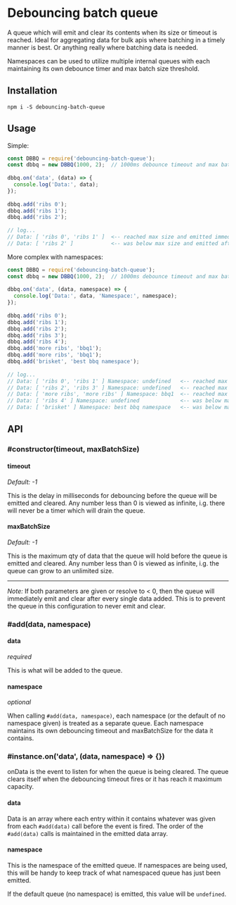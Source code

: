# Debouncing batch queue

A queue which will emit and clear its contents when its size or timeout is reached. Ideal for
aggregating data for bulk apis where batching in a timely manner is best. Or anything really where batching data is needed.

Namespaces can be used to
utilize multiple internal queues with each maintaining its own debounce timer and max batch size threshold. 

## Installation

`npm i -S debouncing-batch-queue`

## Usage

Simple:

```javascript
const DBBQ = require('debouncing-batch-queue');
const dbbq = new DBBQ(1000, 2);  // 1000ms debounce timeout and max batch size of 2
 
dbbq.on('data', (data) => {
  console.log('Data:', data);
});
 
dbbq.add('ribs 0');
dbbq.add('ribs 1');
dbbq.add('ribs 2');
 
// log...
// Data: [ 'ribs 0', 'ribs 1' ]  <-- reached max size and emitted immediately
// Data: [ 'ribs 2' ]            <-- was below max size and emitted after timeout
````

More complex with namespaces:

```javascript
const DBBQ = require('debouncing-batch-queue');
const dbbq = new DBBQ(1000, 2);  // 1000ms debounce timeout and max batch size of 2
 
dbbq.on('data', (data, namespace) => {
  console.log('Data:', data, 'Namespace:', namespace);
});
 
dbbq.add('ribs 0');
dbbq.add('ribs 1');
dbbq.add('ribs 2');
dbbq.add('ribs 3');
dbbq.add('ribs 4');
dbbq.add('more ribs', 'bbq1');
dbbq.add('more ribs', 'bbq1');
dbbq.add('brisket', 'best bbq namespace');
 
// log...
// Data: [ 'ribs 0', 'ribs 1' ] Namespace: undefined   <-- reached max size and emitted immediately
// Data: [ 'ribs 2', 'ribs 3' ] Namespace: undefined   <-- reached max size and emitted immediately
// Data: [ 'more ribs', 'more ribs' ] Namespace: bbq1  <-- reached max size and emitted immediately
// Data: [ 'ribs 4' ] Namespace: undefined             <-- was below max size and emitted after timeout
// Data: [ 'brisket' ] Namespace: best bbq namespace   <-- was below max size and emitted after timeout
```

## API

### #constructor(timeout, maxBatchSize)

#### timeout

*Default: -1*

This is the delay in milliseconds for debouncing before the queue will be emitted and cleared.
Any number less than 0 is viewed as infinite, i.g. there will never be a timer which will drain the queue.

#### maxBatchSize

*Default: -1*

This is the maximum qty of data that the queue will hold before the queue is emitted and cleared.
Any number less than 0 is viewed as infinite, i.g. the queue can grow to an unlimited size.

---

*Note:* If both parameters are given or resolve to < 0, then the queue will immediately emit and clear after every single data added.
This is to prevent the queue in this configuration to never emit and clear.

### #add(data, namespace)

#### data

*required*

This is what will be added to the queue.

#### namespace

*optional*

When calling `#add(data, namespace)`, each namespace (or the default of no namespace given) is
treated as a separate queue. Each namespace maintains its own debouncing timeout and maxBatchSize
for the data it contains.

### #instance.on('data', (data, namespace) => {})

onData is the event to listen for when the queue is being cleared. The queue clears itself when the debouncing timeout
fires or it has reach it maximum capacity.

#### data

Data is an array where each entry within it contains whatever was given from each `#add(data)` call before the event is fired.
The order of the `#add(data)` calls is maintained in the emitted data array.

#### namespace

This is the namespace of the emitted queue. If namespaces are being used, this will be handy to keep track
of what namespaced queue has just been emitted.

If the default queue (no namespace) is emitted, this value will be `undefined`. 
